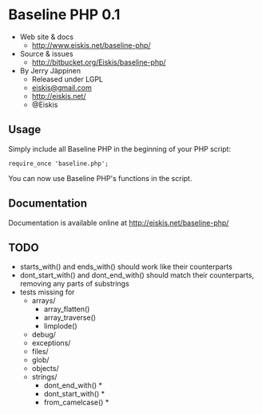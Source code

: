 
Baseline PHP 0.1
================

- Web site & docs
	- http://www.eiskis.net/baseline-php/
- Source & issues
	- http://bitbucket.org/Eiskis/baseline-php/
- By Jerry Jäppinen
	- Released under LGPL
	- eiskis@gmail.com
	- http://eiskis.net/
	- @Eiskis



Usage
-----

Simply include all Baseline PHP in the beginning of your PHP script:

	require_once 'baseline.php';

You can now use Baseline PHP's functions in the script.



Documentation
-------------

Documentation is available online at http://eiskis.net/baseline-php/



TODO
----

- starts_with() and ends_with() should work like their counterparts
- dont_start_with() and dont_end_with() should match their counterparts, removing any parts of substrings
- tests missing for
	- arrays/
		- array_flatten()
		- array_traverse()
		- limplode()
	- debug/
	- exceptions/
	- files/
	- glob/
	- objects/
	- strings/
		- dont_end_with() *
		- dont_start_with() *
		- from_camelcase() *
